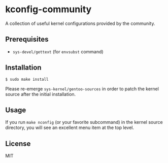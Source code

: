 # kconfig-community

A collection of useful kernel configurations provided by the community.

## Prerequisites

- `sys-devel/gettext` (for `envsubst` command)

## Installation

```
$ sudo make install
```

Please re-emerge `sys-kernel/gentoo-sources` in order to patch the kernel source after the initial installation.

## Usage

If you run `make nconfig` (or your favorite subcommand) in the kernel source directory, you will see an excellent menu item at the top level.

## License

MIT
